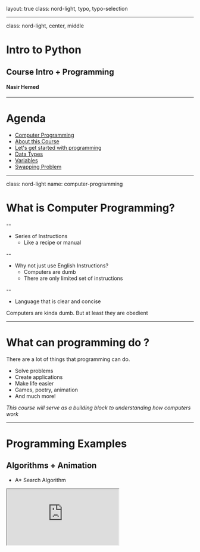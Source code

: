 layout: true
class: nord-light, typo, typo-selection 

---
class: nord-light, center, middle
# Intro to Python
## Course Intro + Programming
#### Nasir Hemed

---
# Agenda

- [Computer Programming](#computer-programming)
- [About this Course](#course)
- [Let's get started with programming](#programming)
- [Data Types](#data-types)
- [Variables](#variables)
- [Swapping Problem](#swapping-problem)

---

class: nord-light
name: computer-programming

# What is Computer Programming?

--

- Series of Instructions 
  - Like a recipe or manual

--

- Why not just use English Instructions?
  - Computers are dumb
  - There are only limited set of instructions

--

- Language that is clear and concise

Computers are kinda dumb. But at least they are obedient

---

# What can programming do ?

There are a lot of things that programming can do. 

- Solve problems
- Create applications
- Make life easier 
- Games, poetry, animation
- And much more!

*This course will serve as a building block to understanding how computers work*

---

# Programming Examples

## Algorithms + Animation

- A* Search Algorithm
<div class="wrap"> 
<iframe class="frame" src="https://jakedeichert.github.io/wasm-astar/">

<div>

---

# Programming Examples

## Someone to help you out

- Machine Learning Text Generator

<div class="wrap"> 
<iframe class="frame" height="600px" src="https://bellard.org/textsynth/">

<div>


---

name: course

# About this Course

**Questions or Comments?** Let me know!

**Prerequisites**: Little or no programming experience assumed.

### Goals
- How to make computer solve problems
- Programming in Python
- Designing programs and application

---

# Course Logistics

## Course Delivery
- First hour: Lecture content and slides
- Second hour: In class excercises and lab

---

# Grading + Assignments
- Excercises
  - Attendance
  - In class excercises
- Assignments
  - 4 Assignments
  - Due dates TBD
- Tests
  - Two Term tests: Midterm and Final
---
# Important Links

## Links we will be referring to

- [Course Website](https://nasirhemed.github.io/python-course/)
    - Lecture Slides
    - Additional Notes
- [Google Classroom](https://classroom.google.com/c/MjYyNTU1MDYyMDU1)
  - Announcements
  - Grades
  - Assignemnts
- [Wing IDE](https://wingware.com/)
  - Install python editing software
  - Run code
- and other links...

---
name: programming
# Let's get started with programming

```python
print("Hello World!")
```

- Printing things out: `print("Hello World")`
  - You can use either single ('hello') or double quotes ("hello")
  - `print('hmm "this is interesting"')`
  - `print("my name's Nasir")`

---
# What is Print ?

- Print is a function 
  - You call it by specifying arguments
- `print("Hello World")`
  - Here, `"Hello World"` is an argument
- `print("arg1", " arg2", "arg3")`
  - Here, the values that are passed in the print function are 
    - "arg1"
    - "arg2"
    - "arg3"

---
name: data-types
# Data Types

- Python can use different types of data
  - They can be integers (int), decimals (float)
  - They can be text (strings) like the ones we printed before
  - They can be booleans (True, False)

---

# Python as a Calculator

- We can use python as a calculator
  - Use the shell to enter calculator commands

```python 
>>> 9 + 1 # Addition
10
>>> 9 - 1 # Subtraction 
8
>>> 9 * 10 # Multiplication
90
>>> 9**3 # Exponentiation
729
>>> 9 / 4 # Division
2.25
>>> 9 // 4 # Integer Divsion
2
>>> 9 % 4 # Remainder
1
```
  <!-- - Operators used:
    - \+ (addition)
    - \- (subtraction)
    - \* (multiplication)
    - \*\* (exponentiation)
    - / (division) and // (integer division)
    - % (remainder)
  - e.g: 9 + 10 in the shell gives 21   -->


---
name: variables
# Variables

Variables are like math variables.  

- E.g: In math, we say "let x = 5 or suppose x = 5"
  - then x + 4 will be 9
- Python is very similar
  - However, the values can change as much as we want it to
  - we can say `x = 1` at one point and then `x = 5` at another point


---
 
# Assigning Variables

## Assignment statement
If we want to create a variable in python, we do it like so
```python
variable = value
```
---

# Examples
```python
x = 5 
x = 2 + 3
```

Once we assign a variable, we can use that later. But the value represented will be the last assigned value.

--
Steps the computer takes:
- Evaluate the expression on the right-hand side to get a result
- Store that result in memory and refer to it as "x"

---
# Quiz

What is the value of x after the execution of this code?

--
```python
x = 37
x = x - 2
x = 20
```
--

1. 39
2. 22
3. 35
4. 20
5. 18

---

# Quiz Result

The answer is 20. But why?

--

- `x = 37`
  -  Assigns x to become 37  
--

- `x = x - 2`
  -  Evaluating the right hand becomes 37 - 2 which is 35
--

- `x = 20`
  -  x is assigned to 20


--

- What happens to 37 and 35?  
--

  - Well they are just dumped out and forgotten

---
# Naming Conventions

- You can use any length of names and letters to name a variable
- We usually use meaningful names for variables
  - `name = "Nasir"`
  - `course = "Intro to Python"`
  - `students = 5`


--
Sometimes, variable names can have more than one word
```python
thisisavariable = "hard to know what it says"
thisIsAVariable = "This is camelCase"
tHiSIsAVaRIaBLe = "This is madness"
this_is_a_variable = "That's the way I like to see"
```
---
class: nord-dark, center, middle
name: swapping-problem

# Swapping Problem

---
# Swapping Problem
Here's an interesting problem.

My favourite game is zelda  

John's favourite game is mario

So I write in python:
```python 
nasir_fave_game = 'mario'
john_fave_game = 'zelda'
```

Yikes! I made a mistake.

How can I fix this?

---
# Swapping Problem

What I originally wrote:
```python 
nasir_fave_game = 'mario'
john_fave_game = 'zelda'
```

My fix:
```python 
nasir_fave_game = john_fave_game
john_fave_game = nasir_fave_game
```
Will this work ? 

---
# Swapping Problem

The solution to this would involve a temporary variable.
```python 
nasir_fave_game = 'mario'
john_fave_game = 'zelda'
```

Swapping these two:
```python
*temp = nasir_fave_game
nasir_fave_game = john_fave_game
*john_fave_game = temp
```
